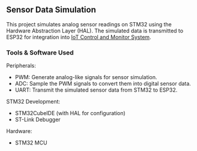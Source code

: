 ## Sensor Data Simulation

This project simulates analog sensor readings on STM32 using the Hardware Abstraction Layer (HAL). The simulated data is transmitted to ESP32 for integration into [IoT Control and Monitor System](https://github.com/HajjSalad/ESP32-IoT-Control-and-Monitor-System).

### Tools & Software Used
Peripherals:
- PWM: Generate analog-like signals for sensor simulation.<br>
- ADC: Sample the PWM signals to convert them into digital sensor data.<br>
- UART: Transmit the simulated sensor data from STM32 to ESP32.<br>

STM32 Development:
 - STM32CubeIDE (with HAL for configuration)
 - ST-Link Debugger

Hardware:
 - STM32 MCU
